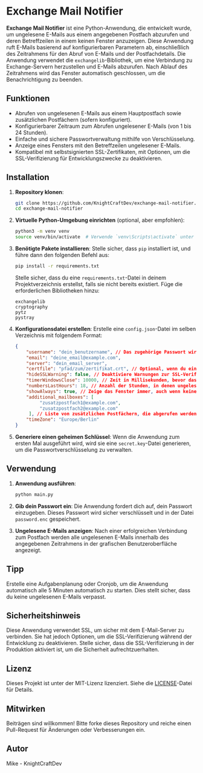 # Exchange Mail Notifier

**Exchange Mail Notifier** ist eine Python-Anwendung, die entwickelt wurde, um ungelesene E-Mails aus einem angegebenen Postfach abzurufen und deren Betreffzeilen in einem keinen Fenster anzuzeigen. Diese Anwendung ruft E-Mails basierend auf konfigurierbaren Parametern ab, einschließlich des Zeitrahmens für den Abruf von E-Mails und der Postfachdetails. Die Anwendung verwendet die `exchangelib`-Bibliothek, um eine Verbindung zu Exchange-Servern herzustellen und E-Mails abzurufen.
Nach Ablauf des Zeitrahmens wird das Fenster automatisch geschlossen, um die Benachrichtigung zu beenden.

## Funktionen

- Abrufen von ungelesenen E-Mails aus einem Hauptpostfach sowie zusätzlichen Postfächern (sofern konfiguriert).
- Konfigurierbarer Zeitraum zum Abrufen ungelesener E-Mails (von 1 bis 24 Stunden).
- Einfache und sichere Passwortverwaltung mithilfe von Verschlüsselung.
- Anzeige eines Fensters mit den Betreffzeilen ungelesener E-Mails.
- Kompatibel mit selbstsignierten SSL-Zertifikaten, mit Optionen, um die SSL-Verifizierung für Entwicklungszwecke zu deaktivieren.

## Installation

1. **Repository klonen**:
   ```sh
   git clone https://github.com/KnightCraftDev/exchange-mail-notifier.git
   cd exchange-mail-notifier
   ```

2. **Virtuelle Python-Umgebung einrichten** (optional, aber empfohlen):
   ```sh
   python3 -m venv venv
   source venv/bin/activate  # Verwende `venv\Scripts\activate` unter Windows
   ```

3. **Benötigte Pakete installieren**:
   Stelle sicher, dass `pip` installiert ist, und führe dann den folgenden Befehl aus:
   ```sh
   pip install -r requirements.txt
   ```

   Stelle sicher, dass du eine `requirements.txt`-Datei in deinem Projektverzeichnis erstellst, falls sie nicht bereits existiert. Füge die erforderlichen Bibliotheken hinzu:
   ```
   exchangelib
   cryptography
   pytz
   pystray
   ```

4. **Konfigurationsdatei erstellen**:
   Erstelle eine `config.json`-Datei im selben Verzeichnis mit folgendem Format:
   ```json
   {
       "username": "dein_benutzername", // Das zugehörige Passwort wird beim ersten Start der Anwendung eingegeben und verschlüsselt gespeichert
       "email": "deine_email@example.com",
       "server": "dein_email_server",
       "certfile": "pfad/zum/zertifikat.crt", // Optional, wenn du ein selbstsigniertes Zertifikat verwendest
       "hideSSLWarning": false, // Deaktiviere Warnungen zur SSL-Verifizierung (true/false)
       "timerWindowsClose": 10000, // Zeit in Millisekunden, bevor das Fenster automatisch geschlossen wird
       "numbersLastHours": 18, // Anzahl der Stunden, in denen ungelesene E-Mails abgerufen werden
       "showAlways": true, // Zeige das Fenster immer, auch wenn keine ungelesenen E-Mails vorhanden sind (true/false)
       "additional_mailboxes": [
            "zusatzpostfach1@example.com",
            "zusatzpostfach2@example.com"
        ], // Liste von zusätzlichen Postfächern, die abgerufen werden sollen
       "timeZone": "Europe/Berlin"
   }
   ```

5. **Generiere einen geheimen Schlüssel**:
   Wenn die Anwendung zum ersten Mal ausgeführt wird, wird sie eine `secret.key`-Datei generieren, um die Passwortverschlüsselung zu verwalten.

## Verwendung

1. **Anwendung ausführen**:
   ```sh
   python main.py
   ```

2. **Gib dein Passwort ein**: Die Anwendung fordert dich auf, dein Passwort einzugeben. Dieses Passwort wird sicher verschlüsselt und in der Datei `password.enc` gespeichert.

3. **Ungelesene E-Mails anzeigen**: Nach einer erfolgreichen Verbindung zum Postfach werden alle ungelesenen E-Mails innerhalb des angegebenen Zeitrahmens in der grafischen Benutzeroberfläche angezeigt.

## Tipp

Erstelle eine Aufgabenplanung oder Cronjob, um die Anwendung automatisch alle 5 Minuten automatisch zu starten. Dies stellt sicher, dass du keine ungelesenen E-Mails verpasst.

## Sicherheitshinweis

Diese Anwendung verwendet SSL, um sicher mit dem E-Mail-Server zu verbinden. Sie hat jedoch Optionen, um die SSL-Verifizierung während der Entwicklung zu deaktivieren. Stelle sicher, dass die SSL-Verifizierung in der Produktion aktiviert ist, um die Sicherheit aufrechtzuerhalten.

## Lizenz

Dieses Projekt ist unter der MIT-Lizenz lizenziert. Siehe die [LICENSE](LICENSE)-Datei für Details.

## Mitwirken

Beiträgen sind willkommen! Bitte forke dieses Repository und reiche einen Pull-Request für Änderungen oder Verbesserungen ein.

## Autor

Mike - KnightCraftDev


